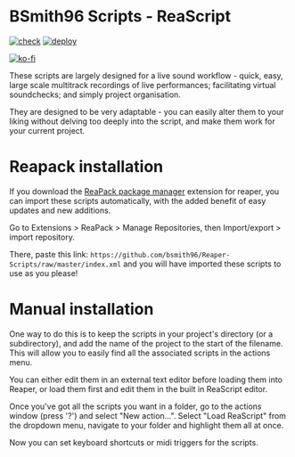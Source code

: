 # BSmith96 Scripts - ReaScript

[![check](https://github.com/bsmith96/Reaper-Scripts/actions/workflows/check.yml/badge.svg)](https://github.com/bsmith96/Reaper-Scripts/actions/workflows/check.yml)
[![deploy](https://github.com/bsmith96/Reaper-Scripts/actions/workflows/deploy.yml/badge.svg)](https://github.com/bsmith96/Reaper-Scripts/actions/workflows/deploy.yml)

[![ko-fi](https://ko-fi.com/img/githubbutton_sm.svg)](https://ko-fi.com/F1F120U9I)

These scripts are largely designed for a live sound workflow - quick, easy, large scale multitrack recordings of live performances; facilitating virtual soundchecks; and simply project organisation.

They are designed to be very adaptable - you can easily alter them to your liking without delving too deeply into the script, and make them work for your current project.

# Reapack installation

If you download the [ReaPack package manager](https://reapack.com/) extension for reaper, you can import these scripts automatically, with the added benefit of easy updates and new additions.

Go to Extensions > ReaPack > Manage Repositories, then Import/export > import repository.

There, paste this link: `https://github.com/bsmith96/Reaper-Scripts/raw/master/index.xml` and you will have imported these scripts to use as you please!

# Manual installation

One way to do this is to keep the scripts in your project's directory (or a subdirectory), and add the name of the project to the start of the filename. This will allow you to easily find all the associated scripts in the actions menu.

You can either edit them in an external text editor before loading them into Reaper, or load them first and edit them in the built in ReaScript editor.

Once you've got all the scripts you want in a folder, go to the actions window (press '?') and select "New action...". Select "Load ReaScript" from the dropdown menu, navigate to your folder and highlight them all at once.

Now you can set keyboard shortcuts or midi triggers for the scripts.
